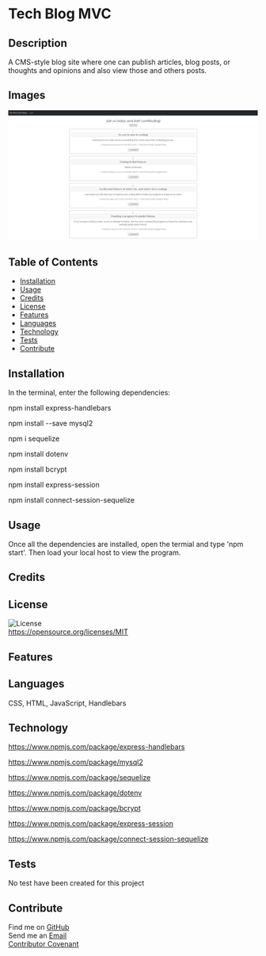 
  # Tech Blog MVC

  ## **Description**
  A CMS-style blog site where one can publish articles, blog posts, or thoughts and opinions and also view those and others posts.

  ## **Images**
  ![The Tech-Blog website](assets/images/capture.jpg)
  
  ## **Table of Contents**
  
  * [Installation](#dependencies)
  * [Usage](#usage)
  * [Credits](#credits)
  * [License](#license)
  * [Features](#features)
  * [Languages](#languages)
  * [Technology](#technology)
  * [Tests](#tests)
  * [Contribute](#contribute)
  
  ## **Installation**
  In the terminal, enter the following dependencies:
  
  npm install express-handlebars

  npm install --save mysql2

  npm i sequelize

  npm install dotenv

  npm install bcrypt

  npm install express-session

  npm install connect-session-sequelize

  ## **Usage**
  Once all the dependencies are installed, open the termial and type 'npm start'. Then load your local host to view the program.

  ## **Credits**
  

  ## **License**
  ![License](https://img.shields.io/badge/License-MIT-orange?style=plastic&logo=appveyor.svg)
  <br>
  https://opensource.org/licenses/MIT
  <br>

  ## **Features**
  

  ## **Languages**
   CSS, HTML, JavaScript, Handlebars

  ## **Technology**
  https://www.npmjs.com/package/express-handlebars

  https://www.npmjs.com/package/mysql2

  https://www.npmjs.com/package/sequelize

  https://www.npmjs.com/package/dotenv

  https://www.npmjs.com/package/bcrypt

  https://www.npmjs.com/package/express-session

  https://www.npmjs.com/package/connect-session-sequelize

  ## **Tests**
  No test have been created for this project

  ## **Contribute**
  Find me on [GitHub](https://www.github.com/mattbisbee)
  <br>
  Send me an [Email](mailto:aldhelm7@gmail.com)
  <br>
  [Contributor Covenant](https://www.contributor-covenant.org/)
